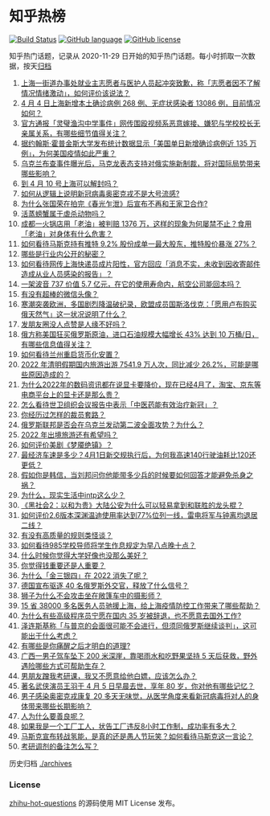 # 知乎热榜
[![Build Status](https://github.com/ToWeLong/zhihu-hot-questions/workflows/CI/badge.svg)](https://github.com/ToWeLong/zhihu-hot-questions/actions)
[![GitHub language](https://img.shields.io/badge/language-golang-orange.svg)](https://golang.org/)
[![GitHub license](https://img.shields.io/github/license/ToWeLong/zhihu-hot-questions)](https://github.com/ToWeLong/zhihu-hot-questions/blob/main/LICENSE)

知乎热门话题，记录从 2020-11-29 日开始的知乎热门话题。每小时抓取一次数据，按天[归档](./archives)

<!-- BEGIN -->

1. [上海一街道办事处就业主志愿者与医护人员起冲突致歉，称「志愿者因不了解情况情绪激动」，如何评价该说法？](https://www.zhihu.com/question/526163228)
1. [4 月 4 日上海新增本土确诊病例 268 例、无症状感染者 13086 例，目前情况如何？](https://www.zhihu.com/question/526078055)
1. [官方通报「灵璧渔沟中学事件」网传围殴视频系恶意嫁接、嫌犯与学校校长无亲属关系，有哪些细节值得关注？](https://www.zhihu.com/question/526080623)
1. [据约翰斯·霍普金斯大学发布统计数据显示「美国单日新增确诊病例近 135 万例」，为何美国疫情如此严重？](https://www.zhihu.com/question/526181126)
1. [乌克兰布查事件曝光后，马克龙表态支持对俄实施新制裁，将对国际局势带来哪些影响？](https://www.zhihu.com/question/525989314)
1. [到 4 月 10 号上海可以解封吗？](https://www.zhihu.com/question/525648067)
1. [如何从逻辑上说明新冠病毒奥密克戎不是大号流感?](https://www.zhihu.com/question/526155418)
1. [为什么张国荣在拍完《春光乍泄》后宣布不再和王家卫合作?](https://www.zhihu.com/question/41854199)
1. [活蒸螃蟹属于虐杀动物吗？](https://www.zhihu.com/question/20126279)
1. [成都一火锅店用「老油」被判赔 1376 万，这样的现象为何屡禁不止？食用「老油」对身体有什么危害？](https://www.zhihu.com/question/525964020)
1. [如何看待马斯克持有推特 9.2% 股份成单一最大股东，推特股价暴涨 27%？](https://www.zhihu.com/question/526106904)
1. [哪些是行业内公开的秘密？](https://www.zhihu.com/question/47315632)
1. [如何看待网传上海快递员成片阳性，官方回应「消息不实，未收到因收寄邮件造成从业人员感染的报告」？](https://www.zhihu.com/question/526138533)
1. [一架波音 737 价值 5.7 亿元，在它的使用寿命内，航空公司能回本吗？](https://www.zhihu.com/question/523793797)
1. [有没有超棒的微信头像？](https://www.zhihu.com/question/432712007)
1. [寒潮突袭欧洲，多国剧烈降温破纪录，欧盟成员国斯洛伐克：「愿用卢布购买俄天然气」这一状况说明了什么？](https://www.zhihu.com/question/526083781)
1. [发朋友圈没人点赞是人缘不好吗？](https://www.zhihu.com/question/397325321)
1. [俄方称美国狂买俄罗斯原油，进口石油规模大幅增长 43% 达到 10 万桶/日，有哪些信息值得关注？](https://www.zhihu.com/question/526098406)
1. [如何看待兰州重启货币化安置？](https://www.zhihu.com/question/526027279)
1. [2022 年清明假期国内旅游出游 7541.9 万人次，同比减少 26.2%，可能是哪些原因造成的？](https://www.zhihu.com/question/526192947)
1. [为什么2022年的数码资讯都在说显卡要降价，现在已经4月了，淘宝、京东等电商平台上的显卡还是那么贵？](https://www.zhihu.com/question/525801571)
1. [怎么看待世卫组织会议报告中表示「中医药能有效治疗新冠」？](https://www.zhihu.com/question/526018516)
1. [你经历过怎样的裁员套路？](https://www.zhihu.com/question/323406187)
1. [俄罗斯联邦是否会在乌克兰发动第二波全面攻势？为什么？](https://www.zhihu.com/question/525892661)
1. [2022 年出境旅游还有希望吗？](https://www.zhihu.com/question/515725627)
1. [如何评价美剧《梦魇绝镇》？](https://www.zhihu.com/question/517609351)
1. [最经济车速是多少？4月1日新交规执行后，为何我高速140行驶油耗比120还更低？](https://www.zhihu.com/question/525908391)
1. [假如你是韩信，当刘邦问你他能带多少兵的时候要如何回答才能避免杀身之祸？](https://www.zhihu.com/question/522799019)
1. [为什么，现实生活中intp这么少？](https://www.zhihu.com/question/486094203)
1. [《黑社会2：以和为贵》大陆公安为什么可以轻易拿到和联胜的龙头棍？](https://www.zhihu.com/question/524574178)
1. [如何评价2.6版本深渊温迪使用率达到77%位列一线，雷电将军与钟离均退居二线？](https://www.zhihu.com/question/525998560)
1. [有没有高质量的规则类怪谈？](https://www.zhihu.com/question/505507304)
1. [如何看待985学校导师将学生作息规定为早八点晚十点？](https://www.zhihu.com/question/525904834)
1. [什么时候你觉得大学好像也没那么美好？](https://www.zhihu.com/question/481221481)
1. [你觉得钱重要还是人重要？](https://www.zhihu.com/question/524023389)
1. [为什么「金三银四」在 2022 消失了呢？](https://www.zhihu.com/question/525428243)
1. [德国宣布驱逐 40 名俄罗斯外交官，释放了什么信号？](https://www.zhihu.com/question/526052761)
1. [狮子为什么不会攻击坐在敞篷车中的摄影师？](https://www.zhihu.com/question/26612355)
1. [15 省 38000 多名医务人员驰援上海，给上海疫情防控工作带来了哪些帮助？](https://www.zhihu.com/question/525969772)
1. [为什么有些高级程序员宁愿在国内 35 岁被辞退，也不愿意去国外工作?](https://www.zhihu.com/question/521742533)
1. [泽连斯基称「与普京的会面很可能不会进行，但须同俄罗斯继续谈判」，这可能出于什么考虑？](https://www.zhihu.com/question/526173292)
1. [有哪些是你痛醒之后才明白的道理?](https://www.zhihu.com/question/525468264)
1. [广西一男子驾车坠下 200 米深崖，靠喝雨水和吃野果坚持 5 天后获救，野外遇险哪些方式可帮助生存？](https://www.zhihu.com/question/525766641)
1. [男朋友蹭我考研课，我又不愿意给他白嫖，应该怎么办？](https://www.zhihu.com/question/525265612)
1. [著名武侠演员王羽于 4 月 5 日早晨去世，享年 80 岁，你对他有哪些记忆？](https://www.zhihu.com/question/526094668)
1. [男子感染奥密克戎康复 20 多天无味觉，从医学角度来看新冠病毒将对人的身体带来哪些长期影响？](https://www.zhihu.com/question/525899796)
1. [人为什么要善良呢？](https://www.zhihu.com/question/35645891)
1. [如果我是一个工厂工人，状告工厂违反8小时工作制，成功率有多大？](https://www.zhihu.com/question/480817186)
1. [马斯克宣布转战氢能，是真的还是愚人节玩笑？如何看待马斯克这一言论？](https://www.zhihu.com/question/525643969)
1. [考研调剂的备注怎么写？](https://www.zhihu.com/question/524369451)

<!-- END -->

历史归档 [./archives](./archives)


### License
[zhihu-hot-questions](https://github.com/towelong/zhihu-hot-questions) 的源码使用 MIT License 发布。